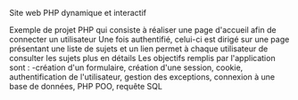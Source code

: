Site web PHP dynamique et interactif

Exemple de projet PHP qui consiste à réaliser une page d'accueil afin de connecter un utilisateur
Une fois authentifié, celui-ci est dirigé sur une page présentant une liste de sujets et un lien permet à chaque utilisateur de consulter les sujets plus en détails
Les objectifs remplis par l'application sont :
-création d'un formulaire, création d'une session, cookie, authentification de l'utilisateur, gestion des exceptions, connexion à une base de données, PHP POO, requête SQL
